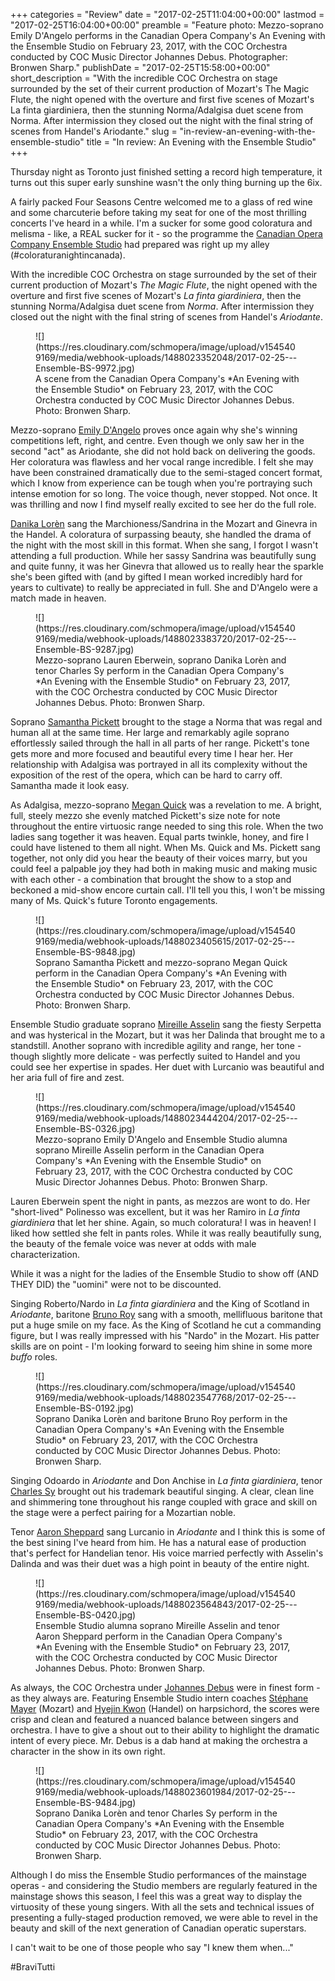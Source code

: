 +++
categories = "Review"
date = "2017-02-25T11:04:00+00:00"
lastmod = "2017-02-25T16:04:00+00:00"
preamble = "Feature photo: Mezzo-soprano Emily D'Angelo performs in the Canadian Opera Company's An Evening with the Ensemble Studio on February 23, 2017, with the COC Orchestra conducted by COC Music Director Johannes Debus. Photographer: Bronwen Sharp."
publishDate = "2017-02-25T15:58:00+00:00"
short_description = "With the incredible COC Orchestra on stage surrounded by the set of their current production of Mozart&#039;s The Magic Flute, the night opened with the overture and first five scenes of Mozart&#039;s La finta giardiniera, then the stunning Norma/Adalgisa duet scene from Norma. After intermission they closed out the night with the final string of scenes from Handel&#039;s Ariodante."
slug = "in-review-an-evening-with-the-ensemble-studio"
title = "In review: An Evening with the Ensemble Studio"
+++

Thursday night as Toronto just finished setting a record high temperature, it turns out this super early sunshine wasn't the only thing burning up the 6ix.

A fairly packed Four Seasons Centre welcomed me to a glass of red wine and some charcuterie before taking my seat for one of the most thrilling concerts I've heard in a while. I'm a sucker for some good coloratura and melisma - like, a REAL sucker for it - so the programme the [Canadian Opera Company Ensemble Studio](/scene/companies/canadian-opera-company-ensemble-studio/) had prepared was right up my alley (#coloraturanightincanada).

With the incredible COC Orchestra on stage surrounded by the set of their current production of Mozart's *The Magic Flute*, the night opened with the overture and first five scenes of Mozart's *La finta giardiniera*, then the stunning Norma/Adalgisa duet scene from *Norma*. After intermission they closed out the night with the final string of scenes from Handel's *Ariodante*.

<figure data-type="image">
![](https://res.cloudinary.com/schmopera/image/upload/v1545409169/media/webhook-uploads/1488023352048/2017-02-25---Ensemble-BS-9972.jpg)
<figcaption>A scene from the Canadian Opera Company's *An Evening with the Ensemble Studio* on February 23, 2017, with the COC Orchestra conducted by COC Music Director Johannes Debus. Photo: Bronwen Sharp.</figcaption>
</figure>

Mezzo-soprano [Emily D'Angelo](/scene/people/emily-dangelo/) proves once again why she's winning competitions left, right, and centre. Even though we only saw her in the second "act" as Ariodante, she did not hold back on delivering the goods. Her coloratura was flawless and her vocal range incredible. I felt she may have been constrained dramatically due to the semi-staged concert format, which I know from experience can be tough when you're portraying such intense emotion for so long. The voice though, never stopped. Not once. It was thrilling and now I find myself really excited to see her do the full role.

[Danika Lorèn](/scene/people/danika-loren/) sang the Marchioness/Sandrina in the Mozart and Ginevra in the Handel. A coloratura of surpassing beauty, she handled the drama of the night with the most skill in this format. When she sang, I forgot I wasn't attending a full production. While her sassy Sandrina was beautifully sung and quite funny, it was her Ginevra that allowed us to really hear the sparkle she's been gifted with (and by gifted I mean worked incredibly hard for years to cultivate) to really be appreciated in full. She and D'Angelo were a match made in heaven.

<figure data-type="image">
![](https://res.cloudinary.com/schmopera/image/upload/v1545409169/media/webhook-uploads/1488023383720/2017-02-25---Ensemble-BS-9287.jpg)
<figcaption>Mezzo-soprano Lauren Eberwein, soprano Danika Lorèn and tenor Charles Sy perform in the Canadian Opera Company's *An Evening with the Ensemble Studio* on February 23, 2017, with the COC Orchestra conducted by COC Music Director Johannes Debus. Photo: Bronwen Sharp.</figcaption>
</figure>

Soprano [Samantha Pickett](/scene/people/samantha-pickett/) brought to the stage a Norma that was regal and human all at the same time. Her large and remarkably agile soprano effortlessly sailed through the hall in all parts of her range. Pickett's tone gets more and more focused and beautiful every time I hear her. Her relationship with Adalgisa was portrayed in all its complexity without the exposition of the rest of the opera, which can be hard to carry off. Samantha made it look easy.

As Adalgisa, mezzo-soprano [Megan Quick](/scene/people/megan-quick/) was a revelation to me. A bright, full, steely mezzo she evenly matched Pickett's size note for note throughout the entire virtuosic range needed to sing this role. When the two ladies sang together it was heaven. Equal parts twinkle, honey, and fire I could have listened to them all night.  When Ms. Quick and Ms. Pickett sang together, not only did you hear the beauty of their voices marry, but you could feel a palpable joy they had both in making music and making music with each other - a combination that brought the show to a stop and beckoned a mid-show encore curtain call. I'll tell you this, I won't be missing many of Ms. Quick's future Toronto engagements.

<figure data-type="image">
![](https://res.cloudinary.com/schmopera/image/upload/v1545409169/media/webhook-uploads/1488023405615/2017-02-25---Ensemble-BS-9848.jpg)
<figcaption>Soprano Samantha Pickett and mezzo-soprano Megan Quick perform in the Canadian Opera Company's *An Evening with the Ensemble Studio* on February 23, 2017, with the COC Orchestra conducted by COC Music Director Johannes Debus. Photo: Bronwen Sharp.</figcaption>
</figure>

Ensemble Studio graduate soprano [Mireille Asselin](/scene/people/mireille-asselin/) sang the fiesty Serpetta and was hysterical in the Mozart, but it was her Dalinda that brought me to a standstill. Another soprano with incredible agility and range, her tone - though slightly more delicate - was perfectly suited to Handel and you could see her expertise in spades. Her duet with Lurcanio was beautiful and her aria full of fire and zest.

<figure data-type="image">
![](https://res.cloudinary.com/schmopera/image/upload/v1545409169/media/webhook-uploads/1488023444204/2017-02-25---Ensemble-BS-0326.jpg)
<figcaption>Mezzo-soprano Emily D'Angelo and Ensemble Studio alumna soprano Mireille Asselin perform in the Canadian Opera Company's *An Evening with the Ensemble Studio* on February 23, 2017, with the COC Orchestra conducted by COC Music Director Johannes Debus. Photo: Bronwen Sharp.</figcaption>
</figure>

Lauren Eberwein spent the night in pants, as mezzos are wont to do. Her "short-lived" Polinesso was excellent, but it was her Ramiro in *La finta giardiniera* that let her shine. Again, so much coloratura! I was in heaven! I liked how settled she felt in pants roles. While it was really beautifully sung, the beauty of the female voice was never at odds with male characterization.

While it was a night for the ladies of the Ensemble Studio to show off (AND THEY DID) the "uomini" were not to be discounted.

Singing Roberto/Nardo in *La finta giardiniera* and the King of Scotland in *Ariodante*, baritone [Bruno Roy](/scene/people/bruno-roy/) sang with a smooth, mellifluous baritone that put a huge smile on my face. As the King of Scotland he cut a commanding figure, but I was really impressed with his "Nardo" in the Mozart. His patter skills are on point - I'm looking forward to seeing him shine in some more *buffo* roles. 

<figure data-type="image">
![](https://res.cloudinary.com/schmopera/image/upload/v1545409169/media/webhook-uploads/1488023547768/2017-02-25---Ensemble-BS-0192.jpg)
<figcaption>Soprano Danika Lorèn and baritone Bruno Roy perform in the Canadian Opera Company's *An Evening with the Ensemble Studio* on February 23, 2017, with the COC Orchestra conducted by COC Music Director Johannes Debus. Photo: Bronwen Sharp.</figcaption>
</figure>

Singing Odoardo in *Ariodante* and Don Anchise in *La finta giardiniera*, tenor [Charles Sy](/scene/people/charles-sy/) brought out his trademark beautiful singing. A clear, clean line and shimmering tone throughout his range coupled with grace and skill on the stage were a perfect pairing for a Mozartian noble. 

Tenor [Aaron Sheppard](/scene/peope/aaron-sheppard/) sang Lurcanio in *Ariodante* and I think this is some of the best sining I've heard from him. He has a natural ease of production that's perfect for Handelian tenor. His voice married perfectly with Asselin's Dalinda and was their duet was a high point in beauty of the entire night. 

<figure data-type="image">
![](https://res.cloudinary.com/schmopera/image/upload/v1545409169/media/webhook-uploads/1488023564843/2017-02-25---Ensemble-BS-0420.jpg)
<figcaption>Ensemble Studio alumna soprano Mireille Asselin and tenor Aaron Sheppard perform in the Canadian Opera Company's *An Evening with the Ensemble Studio* on February 23, 2017, with the COC Orchestra conducted by COC Music Director Johannes Debus. Photo: Bronwen Sharp.</figcaption>
</figure>

As always, the COC Orchestra under [Johannes Debus](/scene/people/johannes-debus/) were in finest form - as they always are. Featuring Ensemble Studio intern coaches [Stéphane Mayer](/scene/people/stephane-mayer/) (Mozart) and [Hyejin Kwon](/scene/people/hyejin-kwon/) (Handel) on harpsichord, the scores were crisp and clean and featured a nuanced balance between singers and orchestra. I have to give a shout out to their ability to highlight the dramatic intent of every piece. Mr. Debus is a dab hand at making the orchestra a character in the show in its own right. 

<figure data-type="image">
![](https://res.cloudinary.com/schmopera/image/upload/v1545409169/media/webhook-uploads/1488023601984/2017-02-25---Ensemble-BS-9484.jpg)
<figcaption>Soprano Danika Lorèn and tenor Charles Sy perform in the Canadian Opera Company's *An Evening with the Ensemble Studio* on February 23, 2017, with the COC Orchestra conducted by COC Music Director Johannes Debus. Photo: Bronwen Sharp.</figcaption>
</figure>

Although I do miss the Ensemble Studio performances of the mainstage operas - and considering the Studio members are regularly featured in the mainstage shows this season, I feel this was a great way to display the virtuosity of these young singers. With all the sets and technical issues of presenting a fully-staged production removed, we were able to revel in the beauty and skill of the next generation of Canadian operatic superstars. 

I can't wait to be one of those people who say "I knew them when..."

\#BraviTutti

 

